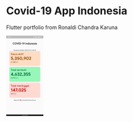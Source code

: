 # Covid-19 App Indonesia

Flutter portfolio from Ronaldi Chandra Karuna

<img src="https://raw.githubusercontent.com/ronaldichandra/covid19-app/main/screenshot/ss1.png" width="100">
